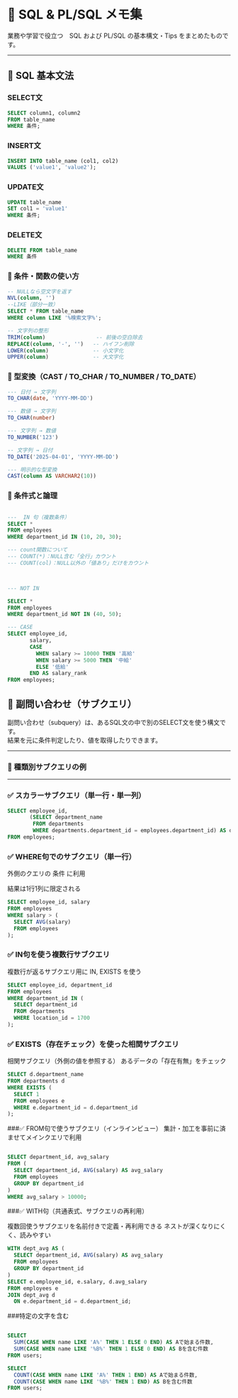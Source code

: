 # 📘 SQL & PL/SQL メモ集

業務や学習で役立つ　SQL および PL/SQL の基本構文・Tips をまとめたものです。

---

## 🔹 SQL 基本文法

### SELECT文
```sql
SELECT column1, column2
FROM table_name
WHERE 条件;
```
### INSERT文 
```sql
INSERT INTO table_name (col1, col2)
VALUES ('value1', 'value2');
```
### UPDATE文

```sql
UPDATE table_name
SET col1 = 'value1'
WHERE 条件;
```

### DELETE文

```sql
DELETE FROM table_name
WHERE 条件
```

### 🔹 条件・関数の使い方
```sql
-- NULLなら空文字を返す
NVL(column, '')
--LIKE（部分一致）
SELECT * FROM table_name
WHERE column LIKE '%検索文字%';

-- 文字列の整形
TRIM(column)                -- 前後の空白除去
REPLACE(column, '-', '')   -- ハイフン削除
LOWER(column)              -- 小文字化
UPPER(column)              -- 大文字化

```

### 🔹 型変換（CAST / TO_CHAR / TO_NUMBER / TO_DATE）

```sql
--- 日付 → 文字列
TO_CHAR(date, 'YYYY-MM-DD')

--- 数値 → 文字列
TO_CHAR(number)

--- 文字列 → 数値
TO_NUMBER('123')

-- 文字列 → 日付
TO_DATE('2025-04-01', 'YYYY-MM-DD')

--- 明示的な型変換
CAST(column AS VARCHAR2(10))
```

### 🔹 条件式と論理
```sql

---  IN 句（複数条件）
SELECT *
FROM employees
WHERE department_id IN (10, 20, 30);

--- count関数について
--- COUNT(*)：NULL含む「全行」カウント
--- COUNT(col)：NULL以外の「値あり」だけをカウント



--- NOT IN

SELECT *
FROM employees
WHERE department_id NOT IN (40, 50);

--- CASE
SELECT employee_id,
       salary,
       CASE 
         WHEN salary >= 10000 THEN '高給'
         WHEN salary >= 5000 THEN '中給'
         ELSE '低給'
       END AS salary_rank
FROM employees;
```

## 🔹 副問い合わせ（サブクエリ）

副問い合わせ（subquery）は、あるSQL文の中で別のSELECT文を使う構文です。  
結果を元に条件判定したり、値を取得したりできます。

---

### 📌 種類別サブクエリの例

---

### ✅ スカラーサブクエリ（単一行・単一列）

```sql
SELECT employee_id, 
       (SELECT department_name 
        FROM departments 
        WHERE departments.department_id = employees.department_id) AS dept_name
FROM employees;
```
### ✅ WHERE句でのサブクエリ（単一行）
外側のクエリの 条件 に利用

結果は1行1列に限定される


```sql
SELECT employee_id, salary
FROM employees
WHERE salary > (
  SELECT AVG(salary)
  FROM employees
);

```
### ✅ IN句を使う複数行サブクエリ
複数行が返るサブクエリ用に IN, EXISTS を使う
```sql
SELECT employee_id, department_id
FROM employees
WHERE department_id IN (
  SELECT department_id
  FROM departments
  WHERE location_id = 1700
);

```
### ✅ EXISTS（存在チェック）を使った相関サブクエリ
相関サブクエリ（外側の値を参照する）
あるデータの「存在有無」をチェック
```sql
SELECT d.department_name
FROM departments d
WHERE EXISTS (
  SELECT 1
  FROM employees e
  WHERE e.department_id = d.department_id
);
```
###✅ FROM句で使うサブクエリ（インラインビュー）
集計・加工を事前に済ませてメインクエリで利用
```sql

SELECT department_id, avg_salary
FROM (
  SELECT department_id, AVG(salary) AS avg_salary
  FROM employees
  GROUP BY department_id
)
WHERE avg_salary > 10000;
```

###✅ WITH句（共通表式、サブクエリの再利用）

複数回使うサブクエリを名前付きで定義・再利用できる
ネストが深くなりにくく、読みやすい

```sql
WITH dept_avg AS (
  SELECT department_id, AVG(salary) AS avg_salary
  FROM employees
  GROUP BY department_id
)
SELECT e.employee_id, e.salary, d.avg_salary
FROM employees e
JOIN dept_avg d
  ON e.department_id = d.department_id;

```
###特定の文字を含む

```sql

SELECT
  SUM(CASE WHEN name LIKE 'A%' THEN 1 ELSE 0 END) AS Aで始まる件数,
  SUM(CASE WHEN name LIKE '%B%' THEN 1 ELSE 0 END) AS Bを含む件数
FROM users;

SELECT
  COUNT(CASE WHEN name LIKE 'A%' THEN 1 END) AS Aで始まる件数,
  COUNT(CASE WHEN name LIKE '%B%' THEN 1 END) AS Bを含む件数
FROM users;

```




